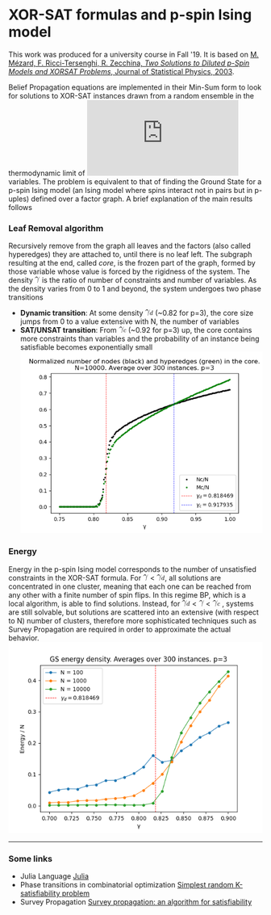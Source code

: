 # XOR-SAT formulas and p-spin Ising model
This work was produced for a university course in Fall '19. 
It is based on [M. Mézard, F. Ricci-Tersenghi, R. Zecchina, *Two Solutions to Diluted p-Spin Models
and XORSAT Problems*, Journal of Statistical Physics, 2003](http://chimera.roma1.infn.it/FEDERICO/Publications_files/2003_JSP_111_505.pdf).

Belief Propagation equations are implemented in their Min-Sum form to look for solutions to XOR-SAT instances drawn from a random ensemble in the thermodynamic limit of ![Ninf](https://latex.codecogs.com/gif.latex?N%5Crightarrow%20%5Cinfty) variables. 
The problem is equivalent to that of finding the Ground State for a p-spin Ising model (an Ising model where spins interact not in pairs but in p-uples) defined over a factor graph.
A brief explanation of the main results follows
### Leaf Removal algorithm
 Recursively remove from the graph all leaves and the factors (also called hyperedges) they are attached to, until there is no leaf left. The subgraph resulting at the end, called *core*, is the frozen part of the graph, formed by those variable whose value is forced by the rigidness of the system.
 The density ![gamma](https://github.com/stecrotti/xorsat/blob/master/latex/gamma.gif?raw=true) is the ratio of number of constraints and number of variables. As the density varies from 0 to 1 and beyond, the system undergoes two phase transitions
 - **Dynamic transition**: At some density ![gammad](https://github.com/stecrotti/xorsat/blob/master/latex/gammad.gif?raw=true) (~0.82 for p=3), the core size jumps from 0 to a value extensive with N, the number of variables 
 - **SAT/UNSAT transition**: From ![gammac](https://github.com/stecrotti/xorsat/blob/master/latex/gammac.gif?raw=true) (~0.92 for p=3) up,  the core contains more constraints than variables and the probability of an instance being satisfiable becomes exponentially small ![core](https://github.com/stecrotti/xorsat/blob/master/images/core.png?raw=true "Core")
 
 ### Energy
 Energy in the p-spin Ising model corresponds to the number of unsatisfied constraints in the XOR-SAT formula. For ![gamma](https://github.com/stecrotti/xorsat/blob/master/latex/gamma.gif?raw=true)  < ![gammad](https://github.com/stecrotti/xorsat/blob/master/latex/gammad.gif?raw=true), all solutions are concentrated in one cluster, meaning that each one can be reached from any other with a finite number of spin flips. In this regime BP, which is a local algorithm, is able to find solutions. Instead, for ![gammad](https://github.com/stecrotti/xorsat/blob/master/latex/gammad.gif?raw=true) < ![gamma](https://github.com/stecrotti/xorsat/blob/master/latex/gamma.gif?raw=true) < ![gammac](https://github.com/stecrotti/xorsat/blob/master/latex/gammac.gif?raw=true) , systems are still solvable, but solutions are scattered into an extensive (with respect to N) number of clusters, therefore more sophisticated techniques such as Survey Propagation are required in order
to approximate the actual behavior.
![energy](https://github.com/stecrotti/xorsat/blob/master/images/energy.png?raw=true  "Energy")
 
 ------------
 ### Some links
 - Julia Language [Julia](https://julialang.org/)
- Phase transitions in combinatorial optimization [Simplest random K-satisfiability problem](https://arxiv.org/abs/cond-mat/0011181)
- Survey Propagation [Survey propagation: an algorithm for satisfiability](https://arxiv.org/abs/cs/0212002)


 
 

  
 


<!--stackedit_data:
eyJoaXN0b3J5IjpbMzA5OTk0MzE4LC01NDg1NDY5NTksMTYxMj
c1OTI2OSwtMTE3MTgwMzM2NSwtMzU0NzAxODg4LDEzODg3MjAy
MjEsOTY3ODE4NTAwLC0xODIwMjQyMTgyLDEyMDMyMTkyNDMsLT
k4MjA2OTQ5MCw0MzY5MjkyNjIsLTUxNzEwNjM2LC0xMTM1NTY3
MjM1LC04MTc0NzM0OTUsMTQ1Mzc1NTkyNCwxNTQzMzMxNjE0LD
IxMjI3MDc5NzQsLTEyNzAzMjExMjksLTE5MjM3NjE5NjAsMjcw
NDM5NjM4XX0=
-->
